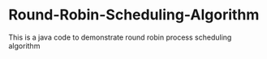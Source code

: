 # Round-Robin-Scheduling-Algorithm
This is a java code to demonstrate round robin process scheduling algorithm
